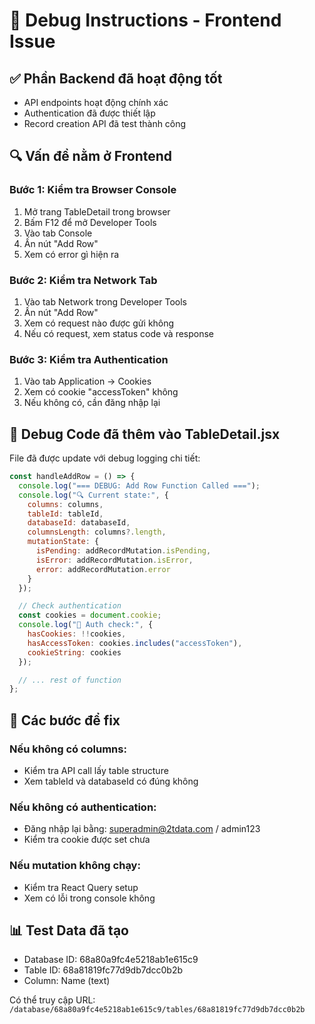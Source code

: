# 🐛 Debug Instructions - Frontend Issue

## ✅ Phần Backend đã hoạt động tốt
- API endpoints hoạt động chính xác
- Authentication đã được thiết lập
- Record creation API đã test thành công

## 🔍 Vấn đề nằm ở Frontend

### Bước 1: Kiểm tra Browser Console
1. Mở trang TableDetail trong browser
2. Bấm F12 để mở Developer Tools
3. Vào tab Console
4. Ấn nút "Add Row"
5. Xem có error gì hiện ra

### Bước 2: Kiểm tra Network Tab
1. Vào tab Network trong Developer Tools
2. Ấn nút "Add Row" 
3. Xem có request nào được gửi không
4. Nếu có request, xem status code và response

### Bước 3: Kiểm tra Authentication
1. Vào tab Application -> Cookies
2. Xem có cookie "accessToken" không
3. Nếu không có, cần đăng nhập lại

## 📝 Debug Code đã thêm vào TableDetail.jsx

File đã được update với debug logging chi tiết:

```javascript
const handleAddRow = () => {
  console.log("=== DEBUG: Add Row Function Called ===");
  console.log("🔍 Current state:", {
    columns: columns,
    tableId: tableId,
    databaseId: databaseId,
    columnsLength: columns?.length,
    mutationState: {
      isPending: addRecordMutation.isPending,
      isError: addRecordMutation.isError,
      error: addRecordMutation.error
    }
  });

  // Check authentication
  const cookies = document.cookie;
  console.log("🔐 Auth check:", {
    hasCookies: !!cookies,
    hasAccessToken: cookies.includes("accessToken"),
    cookieString: cookies
  });

  // ... rest of function
};
```

## 🚀 Các bước để fix

### Nếu không có columns:
- Kiểm tra API call lấy table structure
- Xem tableId và databaseId có đúng không

### Nếu không có authentication:
- Đăng nhập lại bằng: superadmin@2tdata.com / admin123
- Kiểm tra cookie được set chưa

### Nếu mutation không chạy:
- Kiểm tra React Query setup
- Xem có lỗi trong console không

## 📊 Test Data đã tạo
- Database ID: 68a80a9fc4e5218ab1e615c9
- Table ID: 68a81819fc77d9db7dcc0b2b  
- Column: Name (text)

Có thể truy cập URL: `/database/68a80a9fc4e5218ab1e615c9/tables/68a81819fc77d9db7dcc0b2b`
